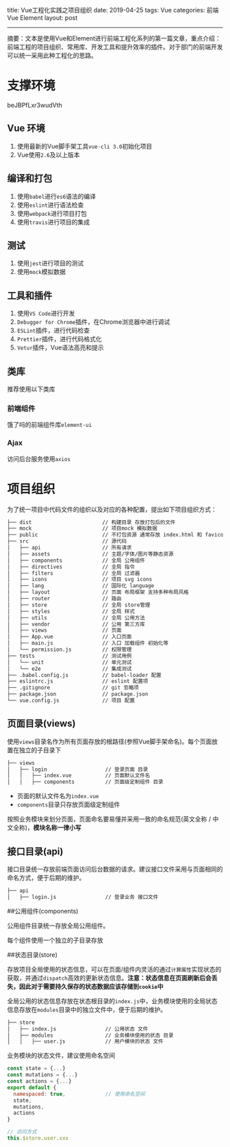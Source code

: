 title: Vue工程化实践之项目组织
date: 2019-04-25
tags: Vue
categories: 前端 Vue Element
layout: post

------

摘要：文本是使用Vue和Element进行前端工程化系列的第一篇文章，重点介绍：前端工程的项目组织、常用库、开发工具和提升效率的插件。对于部门的前端开发可以统一采用此种工程化的思路。

<!-- more -->

# 支撑环境

beJBPfLxr3wudVth

## Vue 环境

1. 使用最新的Vue脚手架工具`vue-cli 3.0`初始化项目
2. Vue使用`2.6`及以上版本

## 编译和打包

1. 使用`babel`进行`es6`语法的编译
2. 使用`eslint`进行语法检查
3. 使用`webpack`进行项目打包
4. 使用`travis`进行项目的集成

## 测试

1. 使用`jest`进行项目的测试
2. 使用`mock`模拟数据

## 工具和插件

1. 使用`VS Code`进行开发
2. `Debugger for Chrome`插件，在Chrome浏览器中进行调试
3. `ESLint`插件，进行代码检查
4. `Prettier`插件，进行代码格式化
5. `Vetur`插件，Vue语法高亮和提示

## 类库

推荐使用以下类库

### 前端组件

饿了吗的前端组件库`element-ui`

### Ajax

访问后台服务使用`axios`

### 



# 项目组织

为了统一项目中代码文件的组织以及对应的各种配置，提出如下项目组织方式：

```bash
├── dist                       // 构建目录 存放打包后的文件  
├── mock                       // 项目mock 模拟数据  
├── public                     // 不打包资源 通常存放 index.html 和 favicon.ico
├── src                        // 源代码
│   ├── api                    // 所有请求
│   ├── assets                 // 主题/字体/图片等静态资源
│   ├── components             // 全局 公用组件
│   ├── directives             // 全局 指令
│   ├── filters                // 全局 过滤器
│   ├── icons                  // 项目 svg icons
│   ├── lang                   // 国际化 language
│   ├── layout                 // 页面 布局框架 支持多种布局风格
│   ├── router                 // 路由
│   ├── store                  // 全局 store管理
│   ├── styles                 // 全局 样式
│   ├── utils                  // 全局 公用方法
│   ├── vendor                 // 公用 第三方库
│   ├── views                  // 页面
│   ├── App.vue                // 入口页面
│   ├── main.js                // 入口 加载组件 初始化等
│   └── permission.js          // 权限管理
├── tests                      // 测试用例
│   └── unit                   // 单元测试
│   └── e2e                    // 集成测试
├── .babel.config.js           // babel-loader 配置
├── eslintrc.js                // eslint 配置项
├── .gitignore                 // git 忽略项
├── package.json               // package.json
└── vue.config.js              // 项目 配置
```

## 页面目录(views)

使用`views`目录名作为所有页面存放的根路径(参照Vue脚手架命名)。每个页面放置在独立的子目录下

```bash
├── views
│   ├── login                   // 登录页面 目录
│   │   ├── index.vue           // 页面默认文件名
│   │   ├── components          // 页面级定制组件 目录
```

- 页面的默认文件名为`index.vue`
- `components`目录只存放页面级定制组件

按照业务模块来划分页面，页面命名要易懂并采用一致的命名规范(英文全称 / 中文全称)，**模块名称一律小写**

## 接口目录(api)

接口目录统一存放前端页面访问后台数据的请求。建议接口文件采用与页面相同的命名方式，便于后期的维护。

```bash
├── api
│   ├── login.js                // 登录业务 接口文件
```



##公用组件(components)

公用组件目录统一存放全局公用组件。

每个组件使用一个独立的子目录存放

##状态目录(store)

存放项目全局使用的状态信息，可以在页面/组件内灵活的通过`计算属性`实现状态的获取，并通过`dispatch`高效的更新状态信息。**注意：状态信息在页面刷新后会丢失，因此对于需要持久保存的状态数据应该存储到`cookie`中**

全局公用的状态信息存放在状态根目录的`index.js`中，业务模块使用的全局状态信息存放在`modules`目录中的独立文件中，便于后期的维护。

```bash
├── store
│   ├── index.js                // 公用状态 文件
│   ├── modules                 // 业务模块使用的状态 目录
│   │   ├── user.js             // 用户模块的状态 文件
```

业务模块的状态文件，建议使用命名空间

```javascript
const state = {...}
const mutations = {...}
const actions = {...}
export default {
  namespaced: true,             // 使用命名空间
  state,
  mutations,
  actions
}

// 访问方式
this.$store.user.xxx
```























